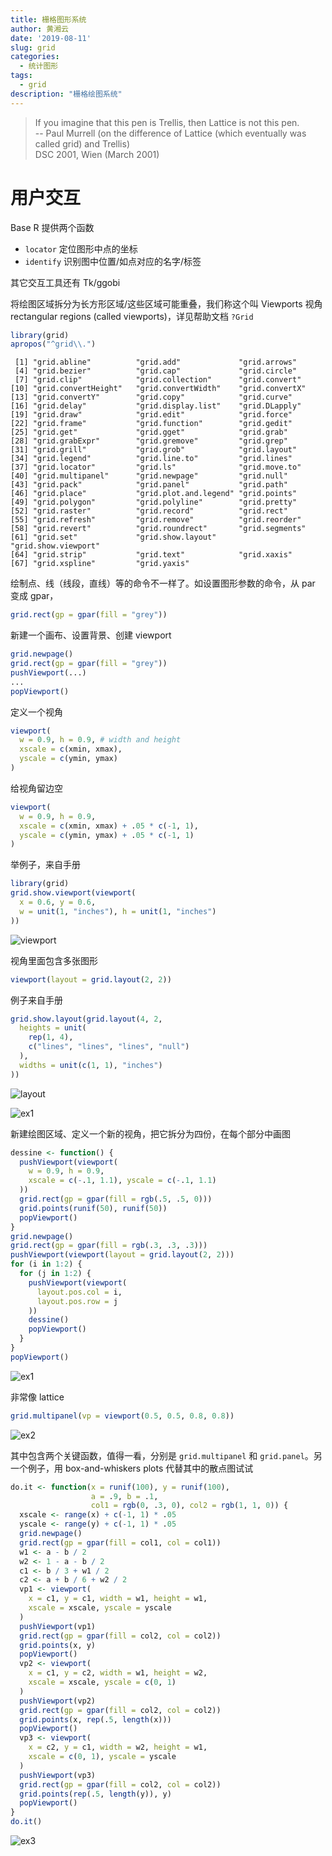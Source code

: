 ```yaml
---
title: 栅格图形系统
author: 黄湘云
date: '2019-08-11'
slug: grid
categories:
  - 统计图形
tags:
  - grid
description: "栅格绘图系统"
---
```



> If you imagine that this pen is Trellis, then Lattice is not this pen.  
> -- Paul Murrell (on the difference of Lattice (which eventually was called grid) and Trellis)  
      DSC 2001, Wien (March 2001)


# 用户交互

Base R 提供两个函数

- `locator` 定位图形中点的坐标
- `identify` 识别图中位置/如点对应的名字/标签

其它交互工具还有 Tk/ggobi


将绘图区域拆分为长方形区域/这些区域可能重叠，我们称这个叫 Viewports 视角 rectangular regions (called viewports)，详见帮助文档 `?Grid`

```r
library(grid)
apropos("^grid\\.")
```
```
 [1] "grid.abline"          "grid.add"             "grid.arrows"         
 [4] "grid.bezier"          "grid.cap"             "grid.circle"         
 [7] "grid.clip"            "grid.collection"      "grid.convert"        
[10] "grid.convertHeight"   "grid.convertWidth"    "grid.convertX"       
[13] "grid.convertY"        "grid.copy"            "grid.curve"          
[16] "grid.delay"           "grid.display.list"    "grid.DLapply"        
[19] "grid.draw"            "grid.edit"            "grid.force"          
[22] "grid.frame"           "grid.function"        "grid.gedit"          
[25] "grid.get"             "grid.gget"            "grid.grab"           
[28] "grid.grabExpr"        "grid.gremove"         "grid.grep"           
[31] "grid.grill"           "grid.grob"            "grid.layout"         
[34] "grid.legend"          "grid.line.to"         "grid.lines"          
[37] "grid.locator"         "grid.ls"              "grid.move.to"        
[40] "grid.multipanel"      "grid.newpage"         "grid.null"           
[43] "grid.pack"            "grid.panel"           "grid.path"           
[46] "grid.place"           "grid.plot.and.legend" "grid.points"         
[49] "grid.polygon"         "grid.polyline"        "grid.pretty"         
[52] "grid.raster"          "grid.record"          "grid.rect"           
[55] "grid.refresh"         "grid.remove"          "grid.reorder"        
[58] "grid.revert"          "grid.roundrect"       "grid.segments"       
[61] "grid.set"             "grid.show.layout"     "grid.show.viewport"  
[64] "grid.strip"           "grid.text"            "grid.xaxis"          
[67] "grid.xspline"         "grid.yaxis"          
```

绘制点、线（线段，直线）等的命令不一样了。如设置图形参数的命令，从 par 变成 gpar，

```r
grid.rect(gp = gpar(fill = "grey"))
```

新建一个画布、设置背景、创建 viewport

```r
grid.newpage()
grid.rect(gp = gpar(fill = "grey"))
pushViewport(...)
...
popViewport()
```


定义一个视角

```r
viewport(
  w = 0.9, h = 0.9, # width and height
  xscale = c(xmin, xmax),
  yscale = c(ymin, ymax)
)
```

给视角留边空

```r
viewport(
  w = 0.9, h = 0.9,
  xscale = c(xmin, xmax) + .05 * c(-1, 1),
  yscale = c(ymin, ymax) + .05 * c(-1, 1)
)
```


举例子，来自手册

```r
library(grid)
grid.show.viewport(viewport(
  x = 0.6, y = 0.6,
  w = unit(1, "inches"), h = unit(1, "inches")
))
```

![viewport](https://user-images.githubusercontent.com/12031874/68068596-5d5d6d80-fd91-11e9-8d49-b6fb2a2e78ee.png)

视角里面包含多张图形

```r
viewport(layout = grid.layout(2, 2))
```

例子来自手册

```r
grid.show.layout(grid.layout(4, 2,
  heights = unit(
    rep(1, 4),
    c("lines", "lines", "lines", "null")
  ),
  widths = unit(c(1, 1), "inches")
))
```

![layout](https://user-images.githubusercontent.com/12031874/68068597-5df60400-fd91-11e9-89be-3dc7f6dad2dc.png)


![ex1](https://user-images.githubusercontent.com/12031874/68068593-5c2c4080-fd91-11e9-828a-6a243773f66e.png)

新建绘图区域、定义一个新的视角，把它拆分为四份，在每个部分中画图

```r
dessine <- function() {
  pushViewport(viewport(
    w = 0.9, h = 0.9,
    xscale = c(-.1, 1.1), yscale = c(-.1, 1.1)
  ))
  grid.rect(gp = gpar(fill = rgb(.5, .5, 0)))
  grid.points(runif(50), runif(50))
  popViewport()
}
grid.newpage()
grid.rect(gp = gpar(fill = rgb(.3, .3, .3)))
pushViewport(viewport(layout = grid.layout(2, 2)))
for (i in 1:2) {
  for (j in 1:2) {
    pushViewport(viewport(
      layout.pos.col = i,
      layout.pos.row = j
    ))
    dessine()
    popViewport()
  }
}
popViewport()
```

![ex1](https://user-images.githubusercontent.com/12031874/68068593-5c2c4080-fd91-11e9-828a-6a243773f66e.png)

非常像 lattice

```r
grid.multipanel(vp = viewport(0.5, 0.5, 0.8, 0.8))
```

![ex2](https://user-images.githubusercontent.com/12031874/68068594-5cc4d700-fd91-11e9-8ecd-d612b4efb9d7.png)

其中包含两个关键函数，值得一看，分别是 `grid.multipanel` 和 `grid.panel`。另一个例子，用 box-and-whiskers plots 代替其中的散点图试试

```r
do.it <- function(x = runif(100), y = runif(100),
                  a = .9, b = .1,
                  col1 = rgb(0, .3, 0), col2 = rgb(1, 1, 0)) {
  xscale <- range(x) + c(-1, 1) * .05
  yscale <- range(y) + c(-1, 1) * .05
  grid.newpage()
  grid.rect(gp = gpar(fill = col1, col = col1))
  w1 <- a - b / 2
  w2 <- 1 - a - b / 2
  c1 <- b / 3 + w1 / 2
  c2 <- a + b / 6 + w2 / 2
  vp1 <- viewport(
    x = c1, y = c1, width = w1, height = w1,
    xscale = xscale, yscale = yscale
  )
  pushViewport(vp1)
  grid.rect(gp = gpar(fill = col2, col = col2))
  grid.points(x, y)
  popViewport()
  vp2 <- viewport(
    x = c1, y = c2, width = w1, height = w2,
    xscale = xscale, yscale = c(0, 1)
  )
  pushViewport(vp2)
  grid.rect(gp = gpar(fill = col2, col = col2))
  grid.points(x, rep(.5, length(x)))
  popViewport()
  vp3 <- viewport(
    x = c2, y = c1, width = w2, height = w1,
    xscale = c(0, 1), yscale = yscale
  )
  pushViewport(vp3)
  grid.rect(gp = gpar(fill = col2, col = col2))
  grid.points(rep(.5, length(y)), y)
  popViewport()
}
do.it()
```

![ex3](https://user-images.githubusercontent.com/12031874/68068595-5cc4d700-fd91-11e9-9971-0699785592c1.png)
